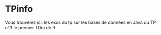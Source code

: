 # TPinfo
Vous trouverez ici:
les exos du tp sur les bases de données en Java du TP n°3
le premier TDm de R
